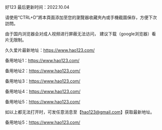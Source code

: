 好123 最后更新时间：2022.10.04

请使用“CTRL+D”將本頁面添加至您的瀏覽器收藏夾內或手機截圖保存，方便下次訪問。

由于国内浏览器会对成人视频进行屏蔽无法访问， 建议下载（google浏览器）看片无限制。

久久爱片最新地址：https://www.hao123.com/

备用地址1：https://www.hao123.com/

备用地址2：https://www.hao123.com/

备用地址3：https://www.hao123.com/

备用地址4：https://www.hao123.com/

备用地址5：https://www.hao123.com/

如以上都无法打开时，可发任意消息至【hao123@gmail.com】获取最新地址。

备用地址5：https://www.hao123.com/
